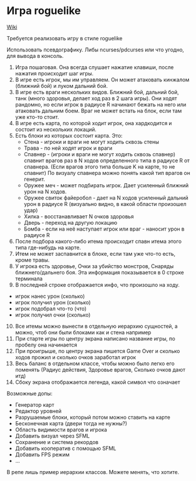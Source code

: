 # Игра roguelike

[Wiki](https://ru.wikipedia.org/wiki/roguelike)

Требуется реализовать игру в стиле roguelike

Использовать псевдографику. Либы ncurses/pdcurses или что угодно, для вывода в консоль.

1) Игра пошаговая. Она всегда слушает нажатие клавиши, после нажатия происходит шаг игры.
2) В игре есть игрок, мы им управляем. Он может атаковать кинжалом (ближний бой) и луком дальний бой.
3) В игре есть враги нескольких видов. Ближний бой, дальний бой, танк (много здоровья, делает ход раз в 2 шага игры). Они ходят рандомно, но если игрок в радиусе R начинают бежать на него или атаковать дальним боем. Враг не может встать на блок, если там уже кто-то стоит.
4) В игре есть карта, по которой ходит игрок, она хардкодится и состоит из нескольких локаций.
5) Есть блоки из которых состоит карта. Это:
    - Стена - игроки и враги не могут ходить сквозь стены
    - Трава - по ней ходят игрок и враги
    - Спавнер - (игроки и враги не могут ходить сквозь спавнер) спавнит врагов раз в N ходов определенного типа в радиусе R от спавнера. (Если врагов этого типа больше K на карте, то не спавнит) По визуалу спавнера можно понять какой тип врагов он генерит.
    - Оружее меч - может подбирать игрок. Дает усиленный ближний урон на N ходов.
    - Оружее свиток файеробол - дает на N ходов усиленный дальний урон в радиусе R (визуально видно, в какой области произошел удар)
    - Хилка - восстанавливает N очков здоровья
    - Дверь - переход на другую локацию
    - Бомба - если на неё наступает игрок или враг - наносит урон в радиусе R
6) После подбора какого-либо итема происходит спавн итема этого типа где-нибудь на карте.
7) Итем не может заспавнится в блоке, если там уже что-то есть, кроме травы.
8) У игрока есть здоровье, Очки за убийство монстров, Снаряды ближнего/дальнего боя. Эта информация показывается в 0 строке терминала
9) В последней строке отображается инфо, что произошло на ходу.
 - игрок нанес урон (сколько)
 - игрок получил урон (сколько)
 - игрок подобрал что-то (что)
 - игрок получил очки (сколько)
10) Все итемы можно вынести в отдельную иерархию сущностей, а можно, чтоб они были блоками как и стена например
11) При старте игры по центру экрана написано название игры, по пробелу она начинается
12) При проигрыше, по центру экрана пишется Game Over и сколько ходов прожил и сколько очков заработал игрок
13) Весь баланс в отдельном классе, чтобы можно было легко его поменять (Радиус действия, Здоровье врагов, Сколько очков дают итд)
14) Сбоку экрана отображается легенда, какой символ что означает

Возможные допы:
- Генератор карт
- Редактор уровней
- Разрушаемые блоки, который потом можно ставить на карте
- Бесконечная карта (двери тогда не нужны?)
- Область видимости врагов и игрока
- Добавить визуал через SFML
- Сохранение и система рекордов
- Добавить кооператив с помощью SFML
- Добавить FPS режим
- ...

В репе лишь пример иерархии классов. Можете менять, что хотите.

